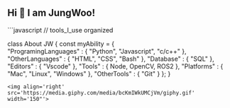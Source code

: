 <h2> Hi 👋 I am JungWoo! </h2>
```javascript
// tools_I_use organized

class About JW { 
  const myAbility = {  
    "ProgramingLanguages" : { "Python", "Javascript", "c/c++" },
    "OtherLanguages" : { "HTML", "CSS", "Bash" },
    "Database" : { "SQL" },
    "Editors" : { "Vscode" },
    "Tools" :  { Node, OpenCV, ROS2 },
    "Platforms" : { "Mac", "Linux", "Windows" },
    "OtherTools" : { "Git" }
  };
}
```
<img align='right' src='https://media.giphy.com/media/bcKmIWkUMCjVm/giphy.gif' width='150"'>

